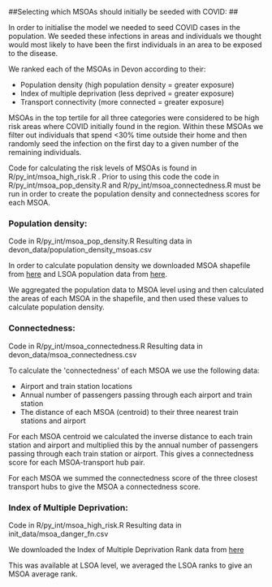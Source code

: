 ##Selecting which MSOAs should initially be seeded with COVID: ##


In order to initialise the model we needed to seed COVID cases in the population. We seeded these infections in areas and individuals we thought would most likely to have been the first individuals in an area to be exposed to the disease. 

We ranked each of the MSOAs in Devon according to their:
	
* Population density (high population density = greater exposure)
* Index of multiple deprivation (less deprived = greater exposure)
* Transport connectivity (more connected = greater exposure)

MSOAs in the top tertile for all three categories were considered to be high risk areas where COVID initially found in the region. Within these MSOAs we filter out individuals that spend <30% time outside their home and then randomly seed the infection on the first day to a given number of the remaining individuals.

Code for calculating the risk levels of MSOAs is found in R/py_int/msoa_high_risk.R . Prior to using this code the code in R/py_int/msoa_pop_density.R and R/py_int/msoa_connectedness.R must be run in order to create the population density and connectedness scores for each MSOA.


### Population density: ###
	
Code in R/py_int/msoa_pop_density.R
Resulting data in devon_data/population_density_msoas.csv

In order to calculate population density we downloaded MSOA shapefile from [here](https://opendata.arcgis.com/datasets/826dc85fb600440889480f4d9dbb1a24_0.zip?outSR=%7B%22latestWkid%22%3A27700%2C%22wkid%22%3A27700%7D) and LSOA population data from [here](https://www.ons.gov.uk/file?uri=/peoplepopulationandcommunity/populationandmigration/populationestimates/datasets/lowersuperoutputareamidyearpopulationestimates/mid2018sape21dt1a/sape21dt1amid2018on2019lalsoasyoaestimatesformatted.zip).

We aggregated the population data to MSOA level using and then calculated the areas of each MSOA in the shapefile, and then used these values to calculate population density.	

### Connectedness: ###
	

Code in R/py_int/msoa_connectedness.R
Resulting data in devon_data/msoa_connectedness.csv

To calculate the 'connectedness' of each MSOA we use the following data:
* Airport and train station locations
* Annual number of passengers passing through each airport and train station
* The distance of each MSOA (centroid) to their three nearest train stations and airport

For each MSOA centroid we calculated the inverse distance to each train station and airport and multiplied this by the annual number of passengers passing through each train station or airport. This gives a connectedness score for each MSOA-transport hub pair.

For each MSOA we summed the connectedness score of the three closest transport hubs to give the MSOA a connectedness score.

### Index of Multiple Deprivation: ###

Code in R/py_int/msoa_high_risk.R
Resulting data in init_data/msoa_danger_fn.csv

We downloaded the Index of Multiple Deprivation Rank data from [here](https://assets.publishing.service.gov.uk/government/uploads/system/uploads/attachment_data/file/833970/File_1_-_IMD2019_Index_of_Multiple_Deprivation.xlsx)

This was available at LSOA level, we averaged the LSOA ranks to give an MSOA average rank. 







